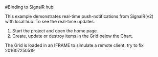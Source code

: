 #Binding to SignalR hub

This example demonstrates real-time push-notifications from SignalR(v2) with local hub. To see the real-time updates:

1. Start the project and open the home page.
1. Create, update or destroy items in the Grid below the Chart.

The Grid is loaded in an IFRAME to simulate a remote client.
try to fix 201607250519

